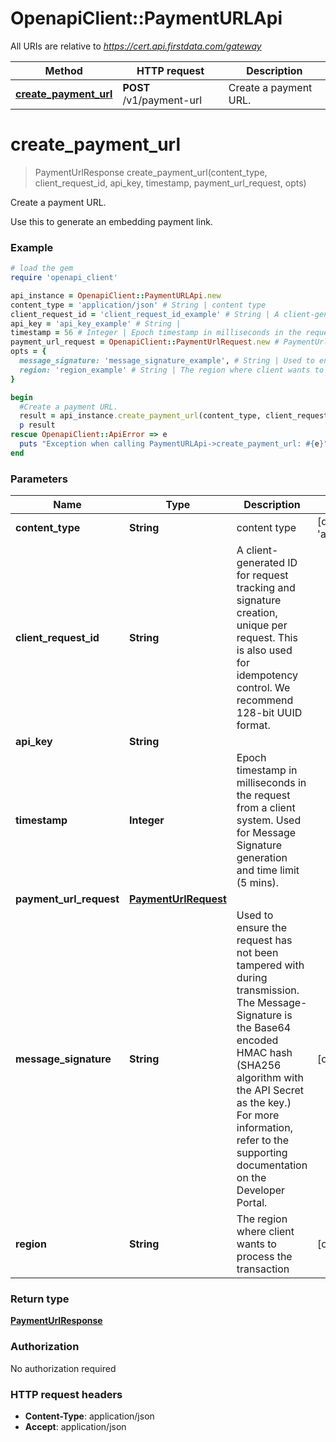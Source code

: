 # OpenapiClient::PaymentURLApi

All URIs are relative to *https://cert.api.firstdata.com/gateway*

Method | HTTP request | Description
------------- | ------------- | -------------
[**create_payment_url**](PaymentURLApi.md#create_payment_url) | **POST** /v1/payment-url | Create a payment URL.


# **create_payment_url**
> PaymentUrlResponse create_payment_url(content_type, client_request_id, api_key, timestamp, payment_url_request, opts)

Create a payment URL.

Use this to generate an embedding payment link.

### Example
```ruby
# load the gem
require 'openapi_client'

api_instance = OpenapiClient::PaymentURLApi.new
content_type = 'application/json' # String | content type
client_request_id = 'client_request_id_example' # String | A client-generated ID for request tracking and signature creation, unique per request.  This is also used for idempotency control. We recommend 128-bit UUID format.
api_key = 'api_key_example' # String | 
timestamp = 56 # Integer | Epoch timestamp in milliseconds in the request from a client system. Used for Message Signature generation and time limit (5 mins).
payment_url_request = OpenapiClient::PaymentUrlRequest.new # PaymentUrlRequest | 
opts = {
  message_signature: 'message_signature_example', # String | Used to ensure the request has not been tampered with during transmission. The Message-Signature is the Base64 encoded HMAC hash (SHA256  algorithm with the API Secret as the key.) For more information, refer to the supporting documentation on the Developer Portal.
  region: 'region_example' # String | The region where client wants to process the transaction
}

begin
  #Create a payment URL.
  result = api_instance.create_payment_url(content_type, client_request_id, api_key, timestamp, payment_url_request, opts)
  p result
rescue OpenapiClient::ApiError => e
  puts "Exception when calling PaymentURLApi->create_payment_url: #{e}"
end
```

### Parameters

Name | Type | Description  | Notes
------------- | ------------- | ------------- | -------------
 **content_type** | **String**| content type | [default to &#39;application/json&#39;]
 **client_request_id** | **String**| A client-generated ID for request tracking and signature creation, unique per request.  This is also used for idempotency control. We recommend 128-bit UUID format. | 
 **api_key** | **String**|  | 
 **timestamp** | **Integer**| Epoch timestamp in milliseconds in the request from a client system. Used for Message Signature generation and time limit (5 mins). | 
 **payment_url_request** | [**PaymentUrlRequest**](PaymentUrlRequest.md)|  | 
 **message_signature** | **String**| Used to ensure the request has not been tampered with during transmission. The Message-Signature is the Base64 encoded HMAC hash (SHA256  algorithm with the API Secret as the key.) For more information, refer to the supporting documentation on the Developer Portal. | [optional] 
 **region** | **String**| The region where client wants to process the transaction | [optional] 

### Return type

[**PaymentUrlResponse**](PaymentUrlResponse.md)

### Authorization

No authorization required

### HTTP request headers

 - **Content-Type**: application/json
 - **Accept**: application/json



